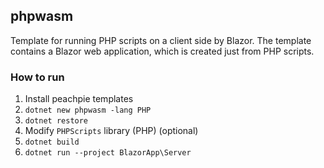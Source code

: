 ## phpwasm

Template for running PHP scripts on a client side by Blazor. The template contains a Blazor web application, which is created just from PHP scripts. 

### How to run

1. Install peachpie templates
2. `dotnet new phpwasm -lang PHP`
3. `dotnet restore`
4. Modify `PHPScripts` library (PHP) (optional)
5. `dotnet build`
6. `dotnet run --project BlazorApp\Server`
